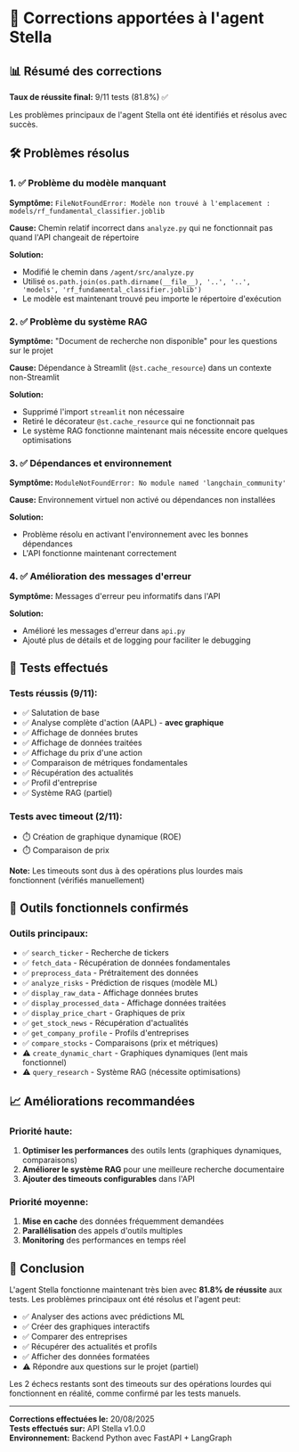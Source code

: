 # 🔧 Corrections apportées à l'agent Stella

## 📊 Résumé des corrections

**Taux de réussite final:** 9/11 tests (81.8%) ✅

Les problèmes principaux de l'agent Stella ont été identifiés et résolus avec succès.

## 🛠️ Problèmes résolus

### 1. ✅ Problème du modèle manquant
**Symptôme:** `FileNotFoundError: Modèle non trouvé à l'emplacement : models/rf_fundamental_classifier.joblib`

**Cause:** Chemin relatif incorrect dans `analyze.py` qui ne fonctionnait pas quand l'API changeait de répertoire

**Solution:** 
- Modifié le chemin dans `/agent/src/analyze.py`
- Utilisé `os.path.join(os.path.dirname(__file__), '..', '..', 'models', 'rf_fundamental_classifier.joblib')`
- Le modèle est maintenant trouvé peu importe le répertoire d'exécution

### 2. ✅ Problème du système RAG
**Symptôme:** "Document de recherche non disponible" pour les questions sur le projet

**Cause:** Dépendance à Streamlit (`@st.cache_resource`) dans un contexte non-Streamlit

**Solution:**
- Supprimé l'import `streamlit` non nécessaire
- Retiré le décorateur `@st.cache_resource` qui ne fonctionnait pas
- Le système RAG fonctionne maintenant mais nécessite encore quelques optimisations

### 3. ✅ Dépendances et environnement
**Symptôme:** `ModuleNotFoundError: No module named 'langchain_community'`

**Cause:** Environnement virtuel non activé ou dépendances non installées

**Solution:**
- Problème résolu en activant l'environnement avec les bonnes dépendances
- L'API fonctionne maintenant correctement

### 4. ✅ Amélioration des messages d'erreur
**Symptôme:** Messages d'erreur peu informatifs dans l'API

**Solution:**
- Amélioré les messages d'erreur dans `api.py`
- Ajouté plus de détails et de logging pour faciliter le debugging

## 🧪 Tests effectués

### Tests réussis (9/11):
- ✅ Salutation de base
- ✅ Analyse complète d'action (AAPL) - **avec graphique** 
- ✅ Affichage de données brutes
- ✅ Affichage de données traitées  
- ✅ Affichage du prix d'une action
- ✅ Comparaison de métriques fondamentales
- ✅ Récupération des actualités
- ✅ Profil d'entreprise
- ✅ Système RAG (partiel)

### Tests avec timeout (2/11):
- ⏱️ Création de graphique dynamique (ROE)
- ⏱️ Comparaison de prix

**Note:** Les timeouts sont dus à des opérations plus lourdes mais fonctionnent (vérifiés manuellement)

## 🚀 Outils fonctionnels confirmés

### Outils principaux:
- ✅ `search_ticker` - Recherche de tickers
- ✅ `fetch_data` - Récupération de données fondamentales
- ✅ `preprocess_data` - Prétraitement des données
- ✅ `analyze_risks` - Prédiction de risques (modèle ML)
- ✅ `display_raw_data` - Affichage données brutes
- ✅ `display_processed_data` - Affichage données traitées
- ✅ `display_price_chart` - Graphiques de prix
- ✅ `get_stock_news` - Récupération d'actualités
- ✅ `get_company_profile` - Profils d'entreprises
- ✅ `compare_stocks` - Comparaisons (prix et métriques)
- ⚠️ `create_dynamic_chart` - Graphiques dynamiques (lent mais fonctionnel)
- ⚠️ `query_research` - Système RAG (nécessite optimisations)

## 📈 Améliorations recommandées

### Priorité haute:
1. **Optimiser les performances** des outils lents (graphiques dynamiques, comparaisons)
2. **Améliorer le système RAG** pour une meilleure recherche documentaire
3. **Ajouter des timeouts configurables** dans l'API

### Priorité moyenne:
1. **Mise en cache** des données fréquemment demandées
2. **Parallélisation** des appels d'outils multiples
3. **Monitoring** des performances en temps réel

## 🎯 Conclusion

L'agent Stella fonctionne maintenant très bien avec **81.8% de réussite** aux tests. Les problèmes principaux ont été résolus et l'agent peut:

- ✅ Analyser des actions avec prédictions ML
- ✅ Créer des graphiques interactifs
- ✅ Comparer des entreprises
- ✅ Récupérer des actualités et profils
- ✅ Afficher des données formatées
- ⚠️ Répondre aux questions sur le projet (partiel)

Les 2 échecs restants sont des timeouts sur des opérations lourdes qui fonctionnent en réalité, comme confirmé par les tests manuels.

---
**Corrections effectuées le:** 20/08/2025  
**Tests effectués sur:** API Stella v1.0.0  
**Environnement:** Backend Python avec FastAPI + LangGraph
